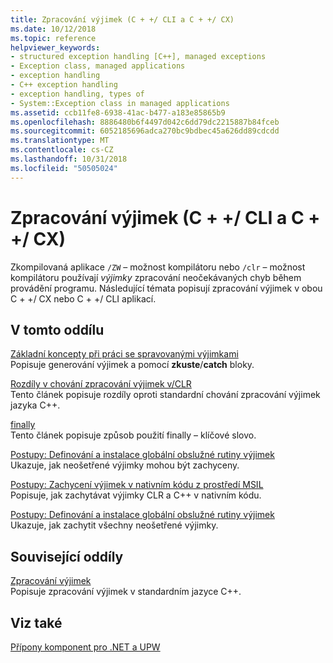 ```yaml
---
title: Zpracování výjimek (C + +/ CLI a C + +/ CX)
ms.date: 10/12/2018
ms.topic: reference
helpviewer_keywords:
- structured exception handling [C++], managed exceptions
- Exception class, managed applications
- exception handling
- C++ exception handling
- exception handling, types of
- System::Exception class in managed applications
ms.assetid: ccb11fe8-6938-41ac-b477-a183e85865b9
ms.openlocfilehash: 8886480b6f4497d042c6dd79dc2215887b84fceb
ms.sourcegitcommit: 6052185696adca270bc9bdbec45a626dd89cdcdd
ms.translationtype: MT
ms.contentlocale: cs-CZ
ms.lasthandoff: 10/31/2018
ms.locfileid: "50505024"
---
```

# <a name="exception-handling--ccli-and-ccx"></a>Zpracování výjimek (C + +/ CLI a C + +/ CX)

Zkompilovaná aplikace `/ZW` – možnost kompilátoru nebo `/clr` – možnost kompilátoru používají *výjimky* zpracování neočekávaných chyb během provádění programu. Následující témata popisují zpracování výjimek v obou C + +/ CX nebo C + +/ CLI aplikací.

## <a name="in-this-section"></a>V tomto oddílu

[Základní koncepty při práci se spravovanými výjimkami](../dotnet/basic-concepts-in-using-managed-exceptions.md)<br/>
Popisuje generování výjimek a pomocí **zkuste**/**catch** bloky.

[Rozdíly v chování zpracování výjimek v/CLR](../dotnet/differences-in-exception-handling-behavior-under-clr.md)<br/>
Tento článek popisuje rozdíly oproti standardní chování zpracování výjimek jazyka C++.

[finally](../dotnet/finally.md)<br/>
Tento článek popisuje způsob použití finally – klíčové slovo.

[Postupy: Definování a instalace globální obslužné rutiny výjimek](../dotnet/how-to-define-and-install-a-global-exception-handler.md)<br/>
Ukazuje, jak neošetřené výjimky mohou být zachyceny.

[Postupy: Zachycení výjimek v nativním kódu z prostředí MSIL](../dotnet/how-to-catch-exceptions-in-native-code-thrown-from-msil.md)<br/>
Popisuje, jak zachytávat výjimky CLR a C++ v nativním kódu.

[Postupy: Definování a instalace globální obslužné rutiny výjimek](../dotnet/how-to-define-and-install-a-global-exception-handler.md)<br/>
Ukazuje, jak zachytit všechny neošetřené výjimky.

## <a name="related-sections"></a>Související oddíly

[Zpracování výjimek](../cpp/exception-handling-in-visual-cpp.md)<br/>
Popisuje zpracování výjimek v standardním jazyce C++.

## <a name="see-also"></a>Viz také

[Přípony komponent pro .NET a UPW](../windows/component-extensions-for-runtime-platforms.md)